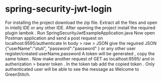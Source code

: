 # spring-security-jwt-login
For installing the project download the zip file.
Extract all the files and open in intellij IDE or any other IDE. 
After opening the project install the required plugin lambok . 
Run SpringSecurityJwtExampleApplication.java 
Now open Postman application and send a post request on localhost:9595/authenticate 
In body > raw > JSON give the reguired JSON 
{"userName":"stuti",
  "password":"password" }
  or any other user register/created userName,password 
  A token will be generated , copy the same token .
  Now make another request of GET as localhost:9595/ and in autherization > bearer token . In the token tab add the copied token .
  Only authenticated user will be able to see the message as Welcome to GreenStitch.
